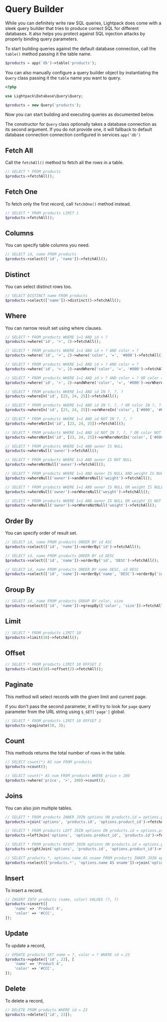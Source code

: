 # Query Builder

While you can definitely write raw SQL queries, Lightpack does come with a sleek query builder that tries to 
produce correct SQL for different databases. It also helps you protect against SQL injection attacks by properly binding query parameters.

To start building queries against the default database connection, call the <code>table()</code> method passing it the table 
name.

```php
$products = app('db')->table('products');
```

You can also manually configure a query builder object by instantiating the <code>Query</code> class passing it the <code>table</code> name you want to query.

```php
<?php

use Lightpack\Database\Query\Query;

$products = new Query('products');
```

Now you can start building and executing queries as documented below.

<p class="tip">The constructor for <code>Query</code> class optionally takes a database connection as its second argument. If you do not provide one, it will fallback to default database connection connection configured in services <code>app('db')</code></p>

## Fetch All

Call the <code>fetchAll()</code> method to fetch all the rows in a table.

```php
// SELECT * FROM products
$products->fetchAll();
```
## Fetch One

To fetch only the first record, call <code>fetchOne()</code> method instead.</p>

```php
// SELECT * FROM products LIMIT 1
$products->fetchAll();
```

## Columns

You can specify table columns you need.

```php
// SELECT id, name FROM products
$products->select(['id', 'name'])->fetchAll();
```

## Distinct

You can select distinct rows too.

```php
// SELECT DISTINCT name FROM products
$products->select(['name'])->distinct()->fetchAll();
```

## Where

You can narrow result set using where clauses.

```php
// SELECT * FROM products WHERE 1=1 AND id > ?
$products->where('id', '>', 2)->fetchAll();

// SELECT * FROM products WHERE 1=1 AND id > ? AND color = ?
$products->where('id', '>', 2)->where('color', '=', '#000')->fetchAll();

// SELECT * FROM products WHERE 1=1 AND id > ? AND color = ?
$products->where('id', '>', 2)->andWhere('color', '=', '#000')->fetchAll();

// SELECT * FROM products WHERE 1=1 AND id > ? AND color = ? OR color = ?
$products->where('id', '>', 2)->andWhere('color', '=', '#000')->orWhere('color', '=', '#FFF')->fetchAll();

// SELECT * FROM products WHERE 1=1 AND id IN ?, ?, ?
$products->whereIn('id', [23, 24, 25])->fetchAll();

// SELECT * FROM products WHERE 1=1 AND id IN ?, ?, ? OR color IN ?, ?
$products->whereIn('id', [23, 24, 25])->orWhereIn('color', ['#000', '#FFF'])->fetchAll();

// SELECT * FROM products WHERE 1=1 AND id NOT IN ?, ?, ?
$products->whereNotIn('id', [23, 24, 25])->fetchAll();

// SELECT * FROM products WHERE 1=1 AND id NOT IN ?, ?, ? OR color NOT IN ?, ?
$products->whereNotIn('id', [23, 24, 25])->orWhereNotIn('color', ['#000', '#FFF'])->fetchAll();

// SELECT * FROM products WHERE 1=1 AND owner IS NULL
$products->whereNull('owner')->fetchAll();

// SELECT * FROM products WHERE 1=1 AND owner IS NOT NULL
$products->whereNotNull('owner')->fetchAll();

// SELECT * FROM products WHERE 1=1 AND owner IS NULL AND weight IS NULL
$products->whereNull('owner')->andWhereNull('weight')->fetchAll();

// SELECT * FROM products WHERE 1=1 AND owner IS NULL OR weight IS NULL
$products->whereNull('owner')->orWhereNull('weight')->fetchAll();

// SELECT * FROM products WHERE 1=1 AND owner IS NULL OR weight IS NOT NULL
$products->whereNull('owner')->orWhereNotNull('weight')->fetchAll();
```

## Order By

You can specify order of result set.

```php
// SELECT id, name FROM products ORDER BY id ASC
$products->select(['id', 'name'])->orderBy('id')->fetchAll();

// SELECT id, name FROM products ORDER BY id DESC
$products->select(['id', 'name'])->orderBy('id', 'DESC')->fetchAll();

// SELECT id, name FROM products ORDER BY name DESC, id DESC
$products->select(['id', 'name'])->orderBy('name', 'DESC')->orderBy('id', 'DESC')->fetchAll();
```

## Group By

```php
// SELECT id, name FROM products GROUP BY color, size
$products->select(['id', 'name'])->groupBy(['color', 'size'])->fetchAll();
```

## Limit

```php
// SELECT * FROM products LIMIT 10
$products->limit(10)->fetchAll();
```

## Offset

```php
// SELECT * FROM products LIMIT 10 OFFSET 2
$products->limit(10)->offset(2)->fetchAll();
```

## Paginate

This method will select records with the given limit and current page. 

if you don't pass the second parameter, it will try to look for `page` query parameter from the URL string using `$_GET['page']` global.

```php
// SELECT * FROM products LIMIT 10 OFFSET 2
$products->paginate(10, 3);
```

## Count

This methods returns the total number of rows in the table.

```php
// SELECT count(*) AS num FROM products
$products->count();

// SELECT count(* AS num FROM products WHERE price > 200
$products->where('price', '>', 200)->count();
```

## Joins

You can also join multiple tables.

```php
// SELECT * FROM products INNER JOIN options ON products.id = options.product_id
$products->join('options', 'products.id', 'options.product_id')->fetchAll();

// SELECT * FROM products LEFT JOIN options ON products.id = options.product_id
$products->leftJoin('options', 'options.product_id', 'products.id')->fetchAll();

// SELECT * FROM products RIGHT JOIN options ON products.id = options.product_id
$products->rightJoin('options', 'products.id', 'options.product_id')->fetchAll();

// SELECT products.*, options.name AS oname FROM products INNER JOIN options ON products.id = options.product_id
$products->select(['products.*', 'options.name AS oname'])->join('options', 'products.id', 'options.product_id')->fetchAll();
```

## Insert

To insert a record, 

```php
// INSERT INTO products (name, color) VALUES (?, ?)
$products->insert([
    'name' => 'Product 4',
    'color' => '#CCC',
]);
```

## Update

To update a record,

```php
// UPDATE products SET name = ?, color = ? WHERE id = 23
$products->update(['id', 23], [
    'name' => 'Product 4',
    'color' => '#CCC',
]);
```

## Delete

To delete a record,

```php
// DELETE FROM products WHERE id = 23
$products->delete(['id', 23]);
```